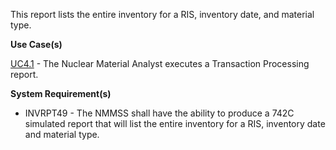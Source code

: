 This report lists the entire inventory for a RIS, inventory date, and material type.

**Use Case(s)**

<a href="https://dev.azure.com/Link-Technologies/NMMSS%20Requirements/_workitems/edit/689/" target="_blank">UC4.1</a> - The Nuclear Material Analyst executes a Transaction Processing report.

**System Requirement(s)**

- INVRPT49 - The NMMSS shall have the ability to produce a 742C simulated report that will list the entire inventory for a RIS, inventory date and material type.